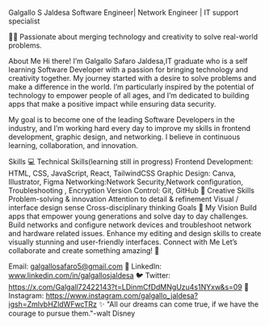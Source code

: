 Galgallo S Jaldesa
Software Engineer| Network Engineer | IT support specialist 

👩‍💻 Passionate about merging technology and creativity to solve real-world problems.

About Me
Hi there! I’m Galgallo Safaro Jaldesa,IT graduate who is a self learning Software Developer with a passion for bringing technology and creativity together. My journey started with a desire to solve problems and make a difference in the world. I’m particularly inspired by the potential of technology to empower people of all ages, and I’m dedicated to building apps that make a positive impact while ensuring data security.

My goal is to become one of the leading  Software Developers in the industry, and I’m working hard every day to improve my skills in frontend development, graphic design, and networking. I believe in continuous learning, collaboration, and innovation.

Skills
💻 Technical Skills(learning still in progress)
Frontend Development: HTML, CSS, JavaScript, React, TailwindCSS
Graphic Design: Canva, Illustrator, Figma
Networking:Network Security,Network configuration, Troubleshooting , Encryption
Version Control: Git, GitHub
🎨 Creative Skills
Problem-solving & innovation
Attention to detail & refinement
Visual / interface design sense
Cross-disciplinary thinking
Goals
🌟 My Vision
Build apps that empower young generations and solve day to day challenges.
Build networks and configure network devices and troubleshoot network and hardware related issues.
Enhance my editing and design skills to create visually stunning and user-friendly interfaces.
Connect with Me
Let’s collaborate and create something amazing! 🌟

Email: galgallosafaro5@gmail.com
💼 LinkedIn: www.linkedin.com/in/galgallosjaldesa
🐦 Twitter: https://x.com/Galgall72422143?t=LDinmCfDdMNgUzu4s1NYxw&s=09
📸 Instagram: https://www.instagram.com/galgallo_jaldesa?igsh=ZmlvbHZldWFwcTRz
✨ "All our dreams can come true, if we have the courage to pursue them."-walt Disney
